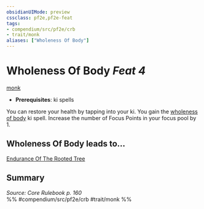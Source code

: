 ```yaml
---
obsidianUIMode: preview
cssclass: pf2e,pf2e-feat
tags:
- compendium/src/pf2e/crb
- trait/monk
aliases: ["Wholeness Of Body"]
---
```

# Wholeness Of Body  *Feat 4*  
[monk](/rules/traits/monk.md)  

- **Prerequisites**: ki spells

You can restore your health by tapping into your ki. You gain the [wholeness of body](/compendium/spells/wholeness-of-body.md) ki spell. Increase the number of Focus Points in your focus pool by 1.

## Wholeness Of Body leads to...

[Endurance Of The Rooted Tree](/compendium/feats/endurance-of-the-rooted-tree-ec6.md)

## Summary

*Source: Core Rulebook p. 160*  
%% #compendium/src/pf2e/crb #trait/monk %%